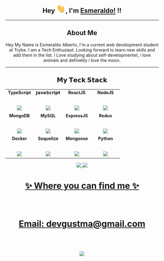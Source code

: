 <div align = "center">
  
## Hey <img src="https://raw.githubusercontent.com/parth-27/parth-27/master/Hi.gif" width="30px">, I'm [Esmeraldo!](https://github.com/esmeraldo17) !!
<hr>
  
## About Me

Hey My Name is Esmeraldo Alberto, I'm a current web development student at Trybe. I am a Tech Enthusiast. Looking forward to learn new skills and add them in the list. I Love studying about self-developmentet, i love animals and definetily i love the moon.
  <hr>
</div>

<div align = "center">
  
## 𝗠𝘆 𝗧𝗲𝗰𝗸 𝗦𝘁𝗮𝗰𝗸

<table>
  <tbody>
    <tr valign="top">
      <td width="25%" align="center">
        <span><strong>TypeScript</strong></span><br><br><br>
        <img height="64px" src="https://upload.wikimedia.org/wikipedia/commons/4/4c/Typescript_logo_2020.svg">
      </td>
      <td width="25%" align="center">
        <span>𝗝𝗮𝘃𝗮𝗦𝗰𝗿𝗶𝗽𝘁</span><br><br><br>
        <img height="64px" src="https://upload.wikimedia.org/wikipedia/commons/9/99/Unofficial_JavaScript_logo_2.svg">
      </td>
      <td width="25%" align="center">
        <span><strong>ReactJS</strong></span><br><br><br>
        <img height="64px" src="https://upload.wikimedia.org/wikipedia/commons/a/a7/React-icon.svg">
      </td>
      <td width="25%" align="center">
        <span><strong>NodeJS</strong></span><br><br><br>
        <img height="64px" src="https://upload.wikimedia.org/wikipedia/commons/d/d9/Node.js_logo.svg">
    </tr>
    <tr valign="top">
      <td width="25%" align="center">
        <span><strong>MongoDB</strong></span><br><br><br>
        <img height="64px" src="https://upload.wikimedia.org/wikipedia/commons/9/93/MongoDB_Logo.svg">
      </td>
      <td width="25%" align="center">
        <span><strong>MySQL</strong>
        </span><br><br><br>
        <img height="64px" src="https://upload.wikimedia.org/wikipedia/commons/0/0a/MySQL_textlogo.svg">
      </td>
      <td width="25%" align="center">
        <span><strong>ExpressJS</strong></span><br><br><br>
        <img height="64px" src="https://upload.wikimedia.org/wikipedia/commons/6/64/Expressjs.png">
      </td>
      <td width="25%" align="center">
        <span><strong>Redux</strong>
        </span><br><br><br>
        <img height="64px" src="https://cdn.svgporn.com/logos/redux.svg">
      </td>
    </tr>
    <tr valign="top">
      </td>
        <td width="25%" align="center">
        <span><strong>Docker</strong></span><br><br><br>
        <img height="64px" src="https://upload.wikimedia.org/wikipedia/commons/4/4e/Docker_%28container_engine%29_logo.svg">
      </td>
      <td width="25%" align="center">
        <span><strong>Sequelize</strong>
        </span><br><br><br>
        <img height="64px" src="https://sequelize.org/img/logo.svg">
      </td>
      <td width="25%" align="center">
        <span><strong>Mongoose</strong></span><br><br><br>
        <img height="64px" src="https://miro.medium.com/v2/resize:fit:720/format:webp/1*iDvsmUwzZQxJSKdL0xzwIA.png">
      </td>
      <td width="25%" align="center">
        <span><strong>Python</strong>
        </span><br><br><br>
        <img height="64px" src="https://upload.wikimedia.org/wikipedia/commons/c/c3/Python-logo-notext.svg">
      </td>
    </tr>
  </tbody>
</table>
  
</div>

<div align="center">
  <a href="https://github.com/esmeraldo17">
  <img height="140em" src="https://github-readme-stats.vercel.app/api?username=esmeraldo17&show_icons=true&theme=highcontrast&include_all_commits=true&count_private=true"/>
  <img height="140em" src="https://github-readme-stats.vercel.app/api/top-langs/?username=esmeraldo17&layout=compact&langs_count=7&theme=highcontrast"/>
</div>

<h1 align="center">
✨ Where you can find me ✨

<p align="center">
  <br/>

  Email: <strong>devgustma@gmail.com<strong/> <br />

  <br/>
  <a href="https://www.linkedin.com/in/esmeraldo-alberto/">
    <img src="https://img.shields.io/badge/LinkedIn-%230077B5.svg?&style=flat-square&logo=linkedin&logoColor=white">
  </a>
</p>
</h1>
